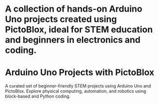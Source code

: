 # A collection of hands-on Arduino Uno projects created using PictoBlox, ideal for STEM education and beginners in electronics and coding.
# Arduino Uno Projects with PictoBlox

A curated set of beginner-friendly STEM projects using Arduino Uno and PictoBlox. Explore physical computing, automation, and robotics using block-based and Python coding.

